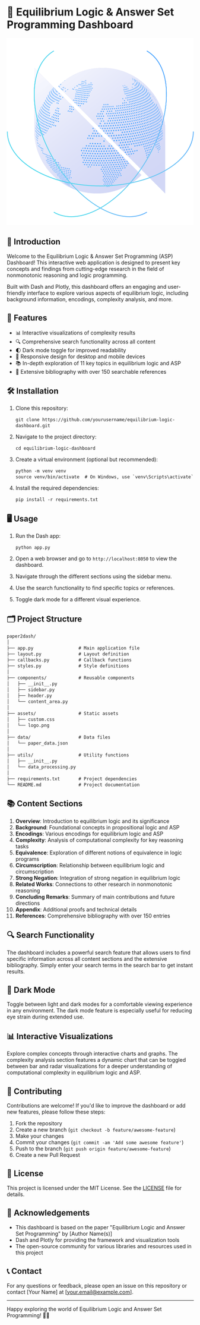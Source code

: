 # 🧠 Equilibrium Logic & Answer Set Programming Dashboard

![Project Logo](./assets/logo.png)

## 🌟 Introduction

Welcome to the Equilibrium Logic & Answer Set Programming (ASP) Dashboard! This interactive web application is designed to present key concepts and findings from cutting-edge research in the field of nonmonotonic reasoning and logic programming.

Built with Dash and Plotly, this dashboard offers an engaging and user-friendly interface to explore various aspects of equilibrium logic, including background information, encodings, complexity analysis, and more.

## 🚀 Features

- 📊 Interactive visualizations of complexity results
- 🔍 Comprehensive search functionality across all content
- 🌓 Dark mode toggle for improved readability
- 📱 Responsive design for desktop and mobile devices
- 📚 In-depth exploration of 11 key topics in equilibrium logic and ASP
- 🔗 Extensive bibliography with over 150 searchable references

## 🛠️ Installation

1. Clone this repository:
   ```
   git clone https://github.com/yourusername/equilibrium-logic-dashboard.git
   ```

2. Navigate to the project directory:
   ```
   cd equilibrium-logic-dashboard
   ```

3. Create a virtual environment (optional but recommended):
   ```
   python -m venv venv
   source venv/bin/activate  # On Windows, use `venv\Scripts\activate`
   ```

4. Install the required dependencies:
   ```
   pip install -r requirements.txt
   ```

## 🖥️ Usage

1. Run the Dash app:
   ```
   python app.py
   ```

2. Open a web browser and go to `http://localhost:8050` to view the dashboard.

3. Navigate through the different sections using the sidebar menu.

4. Use the search functionality to find specific topics or references.

5. Toggle dark mode for a different visual experience.

## 🗂️ Project Structure

```
paper2dash/
│
├── app.py                 # Main application file
├── layout.py              # Layout definition
├── callbacks.py           # Callback functions
├── styles.py              # Style definitions
│
├── components/            # Reusable components
│   ├── __init__.py
│   ├── sidebar.py
│   ├── header.py
│   └── content_area.py
│
├── assets/                # Static assets
│   ├── custom.css
│   └── logo.png
│
├── data/                  # Data files
│   └── paper_data.json
│
├── utils/                 # Utility functions
│   ├── __init__.py
│   └── data_processing.py
│
├── requirements.txt       # Project dependencies
└── README.md              # Project documentation
```

## 📚 Content Sections

1. **Overview**: Introduction to equilibrium logic and its significance
2. **Background**: Foundational concepts in propositional logic and ASP
3. **Encodings**: Various encodings for equilibrium logic and ASP
4. **Complexity**: Analysis of computational complexity for key reasoning tasks
5. **Equivalence**: Exploration of different notions of equivalence in logic programs
6. **Circumscription**: Relationship between equilibrium logic and circumscription
7. **Strong Negation**: Integration of strong negation in equilibrium logic
8. **Related Works**: Connections to other research in nonmonotonic reasoning
9. **Concluding Remarks**: Summary of main contributions and future directions
10. **Appendix**: Additional proofs and technical details
11. **References**: Comprehensive bibliography with over 150 entries

## 🔍 Search Functionality

The dashboard includes a powerful search feature that allows users to find specific information across all content sections and the extensive bibliography. Simply enter your search terms in the search bar to get instant results.

## 🌙 Dark Mode

Toggle between light and dark modes for a comfortable viewing experience in any environment. The dark mode feature is especially useful for reducing eye strain during extended use.

## 📊 Interactive Visualizations

Explore complex concepts through interactive charts and graphs. The complexity analysis section features a dynamic chart that can be toggled between bar and radar visualizations for a deeper understanding of computational complexity in equilibrium logic and ASP.

## 🤝 Contributing

Contributions are welcome! If you'd like to improve the dashboard or add new features, please follow these steps:

1. Fork the repository
2. Create a new branch (`git checkout -b feature/awesome-feature`)
3. Make your changes
4. Commit your changes (`git commit -am 'Add some awesome feature'`)
5. Push to the branch (`git push origin feature/awesome-feature`)
6. Create a new Pull Request

## 📄 License

This project is licensed under the MIT License. See the [LICENSE](LICENSE) file for details.

## 🙏 Acknowledgements

- This dashboard is based on the paper "Equilibrium Logic and Answer Set Programming" by [Author Name(s)]
- Dash and Plotly for providing the framework and visualization tools
- The open-source community for various libraries and resources used in this project

## 📞 Contact

For any questions or feedback, please open an issue on this repository or contact [Your Name] at [your.email@example.com].

---

Happy exploring the world of Equilibrium Logic and Answer Set Programming! 🚀🧠
